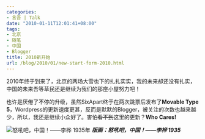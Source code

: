 ```yaml
---
categories:
- 言吾 | Talk
date: "2010-01-11T12:01:41+08:00"
tags:
- 北京
- 随笔
- 中国
- Blogger
title: 2010新开始
url: /blog/2010/01/new-start-form-2010.html
---
```

2010年终于到来了，北京的两场大雪也下的扎扎实实，我的未来却还没有扎实，中国的未来吾等草民还是继续为我们的那座小屋努力吧！
<!--more-->

也许是厌倦了不停的升级，虽然SixApart终于在两次跳票后发布了**Movable Type 5**，Wordpress的更新速度更甚，反而是默默的Blogger，被关注的次数也越来越少，所以，我还是继续小众好了。害怕~~看不到~~这里的更新？**Who Cares!**

<span class="center">

![怒吼吧，中国！——李桦 1935年](/images/posts/nuhou.png "怒吼吧，中国！——李桦 1935年")
**_版画：怒吼吧，中国！——李桦 1935_**

</span>